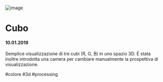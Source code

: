 ![image](https://github.com/KeremTurkyilmaz/TypeMistmatchSketch/blob/master/Cubo/image/Cubo.jpg)

# Cubo

#### 10.01.2019

Semplice visualizzazione di tre cubi (R, G, B) in uno spazio 3D. È stata inoltre introdotta una camera per cambiare manualmente la prospettiva di visualizzazione.

\#colore \#3d \#processing

